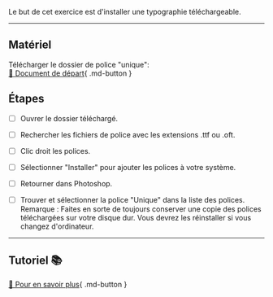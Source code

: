 <style>.md-footer{display:none;}</style>

Le but de cet exercice est d'installer une typographie téléchargeable.
***  

## Matériel
Télécharger le dossier de police "unique":      
[📁 Document de départ](https://cmontmorency365-my.sharepoint.com/:f:/g/personal/flpilote_cmontmorency_qc_ca/EjI_vOcd3nNJoxX-YMvtzr0BvAJGrpnArev0RWH74MjVwQ?e=veL2bB){ .md-button }   <br>



## Étapes

- [ ] Ouvrer le dossier téléchargé.
- [ ] Rechercher les fichiers de police avec les extensions .ttf ou .oft.
- [ ] Clic droit les polices.
- [ ] Sélectionner "Installer" pour ajouter les polices à votre système.
- [ ] Retourner dans Photoshop.
- [ ] Trouver et sélectionner la police "Unique" dans la liste des polices.
Remarque : Faites en sorte de toujours conserver une copie des polices téléchargées sur votre disque dur. Vous devrez les réinstaller si vous changez d'ordinateur.


***  
## Tutoriel 📚
[📖 Pour en savoir plus](https://cmontmorency365-my.sharepoint.com/:v:/g/personal/flpilote_cmontmorency_qc_ca/EY9E_od0N_RAkXPuA25134QB1Md_l5bCWuzIIHh7N-I7fw?nav=eyJyZWZlcnJhbEluZm8iOnsicmVmZXJyYWxBcHAiOiJPbmVEcml2ZUZvckJ1c2luZXNzIiwicmVmZXJyYWxBcHBQbGF0Zm9ybSI6IldlYiIsInJlZmVycmFsTW9kZSI6InZpZXciLCJyZWZlcnJhbFZpZXciOiJNeUZpbGVzTGlua0NvcHkifX0&e=jo6Cug){ .md-button }   <br>





